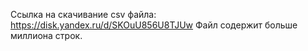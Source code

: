Ссылка на скачивание csv файла: https://disk.yandex.ru/d/SKOuU856U8TJUw 
Файл содержит больше миллиона строк.
